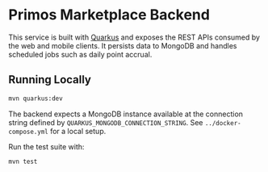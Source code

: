 # Primos Marketplace Backend

This service is built with [Quarkus](https://quarkus.io/) and exposes the REST APIs consumed by the web and mobile clients. It persists data to MongoDB and handles scheduled jobs such as daily point accrual.

## Running Locally

```bash
mvn quarkus:dev
```

The backend expects a MongoDB instance available at the connection string defined by `QUARKUS_MONGODB_CONNECTION_STRING`. See `../docker-compose.yml` for a local setup.

Run the test suite with:

```bash
mvn test
```
